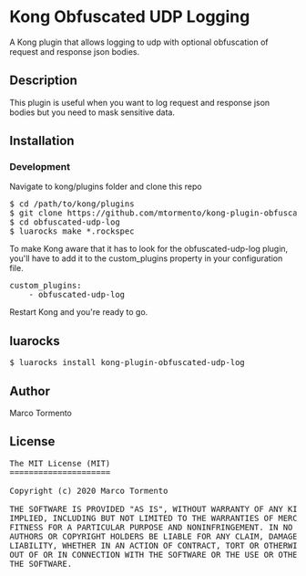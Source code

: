 # Kong Obfuscated UDP Logging

A Kong plugin that allows logging to udp with optional obfuscation of request and response json bodies.

## Description

This plugin is useful when you want to log request and response json bodies but you need to mask sensitive data.

## Installation

### Development

Navigate to kong/plugins folder and clone this repo

<pre>
$ cd /path/to/kong/plugins
$ git clone https://github.com/mtormento/kong-plugin-obfuscated-udp-log obfuscated-udp-log
$ cd obfuscated-udp-log
$ luarocks make *.rockspec
</pre>

To make Kong aware that it has to look for the obfuscated-udp-log plugin, you'll have to add it to the custom_plugins property in your configuration file.

<pre>
custom_plugins:
    - obfuscated-udp-log
</pre>

Restart Kong and you're ready to go.

## luarocks

<pre>
$ luarocks install kong-plugin-obfuscated-udp-log
</pre>

## Author
Marco Tormento

## License
<pre>
The MIT License (MIT)
=====================

Copyright (c) 2020 Marco Tormento

THE SOFTWARE IS PROVIDED "AS IS", WITHOUT WARRANTY OF ANY KIND, EXPRESS OR
IMPLIED, INCLUDING BUT NOT LIMITED TO THE WARRANTIES OF MERCHANTABILITY,
FITNESS FOR A PARTICULAR PURPOSE AND NONINFRINGEMENT. IN NO EVENT SHALL THE
AUTHORS OR COPYRIGHT HOLDERS BE LIABLE FOR ANY CLAIM, DAMAGES OR OTHER
LIABILITY, WHETHER IN AN ACTION OF CONTRACT, TORT OR OTHERWISE, ARISING FROM,
OUT OF OR IN CONNECTION WITH THE SOFTWARE OR THE USE OR OTHER DEALINGS IN
THE SOFTWARE.
</pre>
